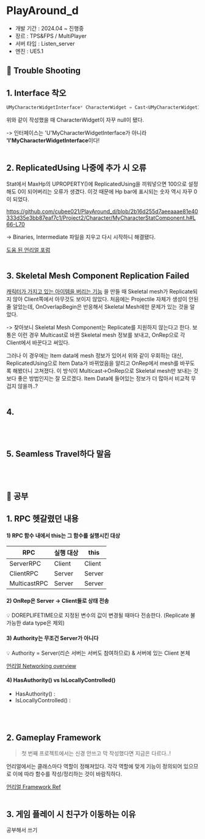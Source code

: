 # PlayAround_d
+ 개발 기간 :  2024.04 ~ 진행중
+ 장르 : TPS&FPS / MultiPlayer
+ 서버 타입 : Listen_server
+ 엔진 : UE5.1

## 🚀 Trouble Shooting
## 1. Interface 착오
```c++
UMyCharacterWidgetInterface* CharacterWidget = Cast<UMyCharacterWidgetInterface>(OwningActor);
```
위와 같이 작성했을 때 CharacterWidget이 자꾸 null이 됐다.

-> 인터페이스는 'U'MyCharacterWidgetInterface가 아니라 **'I'MyCharacterWidgetInterface**이다!
<br/><br/>

## 2. ReplicatedUsing 나중에 추가 시 오류
Stat에서 MaxHp의 UPROPERTY()에 ReplicatedUsing을 끼워넣으면 100으로 설정해도 0이 되어버리는 오류가 생겼다. 이것 때문에 Hp bar에 표시되는 숫자 역시 자꾸 0이 되었다.

https://github.com/cubee021/PlayAround_d/blob/2b16d255d7aeeaaae81e40333d35e3bb87eaf7c1/Project2/Character/MyCharacterStatComponent.h#L66-L70

-> Binaries, Intermediate 파일을 지우고 다시 시작하니 해결됐다. 

[도움 된 언리얼 포럼](https://forums.unrealengine.com/t/initializecomponent-not-firing-on-spawn/322782)
<br/><br/>

## 3. Skeletal Mesh Component Replication Failed
[캐릭터가 가지고 있는 아이템을 버리는 기능](https://github.com/cubee021/PlayAround_d/blob/main/Project2/Item/MyDropItem.cpp)
을 만들 때 Skeletal mesh가 Replicate되지 않아 Client쪽에서 아무것도 보이지 않았다. 처음에는 Projectile 자체가 생성이 안된줄 알았는데, OnOverlapBegin은 반응해서 Skeletal Mesh에만 문제가 있는 것을 알았다.

-> 찾아보니 Skeletal Mesh Component는 Replicate를 지원하지 않는다고 한다. 보통은 이런 경우 Multicast로 바뀐 Skeletal mesh 정보를 보내고, OnRep으로 각 Client에서 바꾼다고 써있다.

그러나 이 경우에는 Item data에 mesh 정보가 있어서 위와 같이 우회하는 대신, ReplicatedUsing으로 Item Data가 바뀌었음을 알리고 OnRep에서 mesh를 바꾸도록 해봤더니 고쳐졌다. 이 방식이 Multicast->OnRep으로 Skeletal mesh만 보내는 것보다 좋은 방법인지는 잘 모르겠다. Item Data에 들어있는 정보가 더 많아서 비교적 무겁지 않을까..?
<br/><br/>

## 4. 

<br/><br/>

## 5. Seamless Travel하다 말음


<br/><br/>

## 📖 공부
## 1. RPC 헷갈렸던 내용
#### 1) RPC 함수 내에서 this는 그 함수를 실행시킨 대상

|RPC|실행 대상|this|
|---|---|---|
|ServerRPC|Client|Client|
|ClientRPC|Server|Server|
|MulticastRPC|Server|Server|

#### 2) OnRep은 Server -> Client들로 상태 전송
💡 DOREPLIFETIME으로 지정된 변수의 값이 변경될 때마다 전송한다. (Replicate 불가능한 data type은 제외)

#### 3) Authority는 무조건 Server가 아니다
💡 Authority = Server(리슨 서버는 서버도 참여하므로) & 서버에 있는 Client 본체

[언리얼 Networking overview](https://dev.epicgames.com/documentation/ko-kr/unreal-engine/networking-overview-for-unreal-engine)

#### 4) HasAuthority() vs IsLocallyControlled()
+ HasAuthority() :
+ IsLocallyControlled() :

<br/><br/>

## 2. Gameplay Framework
> 첫 번째 프로젝트에서는 신경 안쓰고 막 작성했다면 지금은 다르다..!

언리얼에서는 클래스마다 역할이 정해져있다. 각각 역할에 맞게 기능이 정의되어 있으므로 이에 따라 함수를 작성/정리하는 것이 바람직하다.
 
[언리얼 Framework Ref](https://dev.epicgames.com/documentation/ko-kr/unreal-engine/gameplay-framework-quick-reference?application_version=4.27)
<br/><br/>

## 3. 게임 플레이 시 친구가 이동하는 이유
공부해서 쓰기





